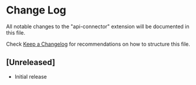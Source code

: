 # Change Log

All notable changes to the "api-connector" extension will be documented in this file.

Check [Keep a Changelog](http://keepachangelog.com/) for recommendations on how to structure this file.

## [Unreleased]

- Initial release